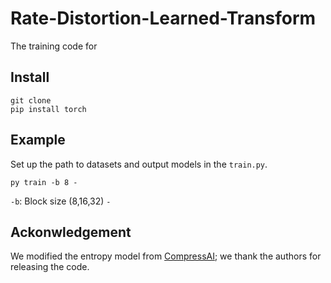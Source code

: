 # Rate-Distortion-Learned-Transform
The training code for 


## Install
```
git clone
pip install torch
```

## Example
Set up the path to datasets and output models in the `train.py`.
```
py train -b 8 -
```

`-b`: Block size (8,16,32)
`-`

## Ackonwledgement
We modified the entropy model from [CompressAI](); we thank the authors for releasing the code.